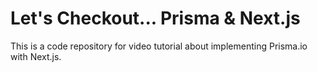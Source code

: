 # Let's Checkout... Prisma & Next.js

This is a code repository for video tutorial about implementing Prisma.io with Next.js. 
